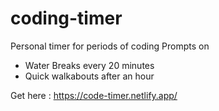 # coding-timer
 Personal timer for periods of coding
 Prompts on 
 * Water Breaks every 20 minutes 
 * Quick walkabouts after an hour 

 Get here : https://code-timer.netlify.app/
